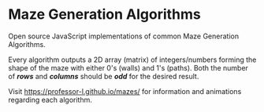 # Maze Generation Algorithms

Open source JavaScript implementations of common Maze Generation Algorithms.

Every algorithm outputs a 2D array (matrix) of integers/numbers forming the shape of the maze with either 0's (walls) and 1's (paths). 
Both the number of ***rows*** and ***columns*** should be ***odd*** for the desired result.

Visit https://professor-l.github.io/mazes/ for information and animations regarding each algorithm.
